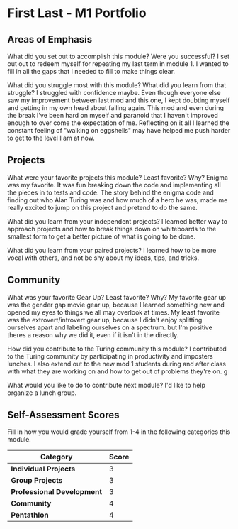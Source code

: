 # First Last - M1 Portfolio

## Areas of Emphasis

What did you set out to accomplish this module? Were you successful?
I set out out to redeem myself for repeating my last term in module 1. I wanted to
fill in all the gaps that I needed to fill to make things clear.

What did you struggle most with this module? What did you learn from that struggle?
I struggled with confidence maybe. Even though everyone else saw my improvement
between last mod and this one, I kept doubting myself and getting in my own head
about failing again. This mod and even during the break I've been hard on myself
and paranoid that I haven't improved enough to over come the expectation of me.
Reflecting on it all I learned the constant feeling of "walking on eggshells" may
have helped me push harder to get to the level I am at now.


## Projects

What were your favorite projects this module? Least favorite? Why?
Enigma was my favorite. It was fun breaking down the code and implementing all
the pieces in to tests and code. The story behind the enigma code and finding out
who Alan Turing was and how much of a hero he was, made me really excited to jump
on this project and pretend to do the same.

What did you learn from your independent projects?
I learned better way to approach projects and how to break things down on
whiteboards to the smallest form to get a better picture of what is going
to be done.

What did you learn from your paired projects?
I learned how to be more vocal with others, and not be shy about my ideas, tips,
and tricks.

## Community

What was your favorite Gear Up? Least favorite? Why?
My favorite gear up was the gender gap movie gear up, because I learned something
new and opened my eyes to things we all may overlook at times.
My least favorite was the extrovert/introvert gear up, because I didn't enjoy
splitting ourselves apart and labeling ourselves on a spectrum. but I'm positive
theres a reason why we did it, even if it isn't in the directly.

How did you contribute to the Turing community this module?
I contributed to the Turing community by participating in productivity and
imposters lunches. I also extend out to the new mod 1 students during
and after class with what they are working on and how to get out of problems
they're on. g

What would you like to do to contribute next module?
I'd like to help organize a lunch group.

## Self-Assessment Scores

Fill in how you would grade yourself from 1-4 in the following categories this module.

| Category                     | Score |
| -----------------------------| ----- |
| **Individual Projects**      |   3   |
| **Group Projects**           |   3   |
| **Professional Development** |   3   |
| **Community**                |   4   |
| **Pentathlon**               |   4   |
